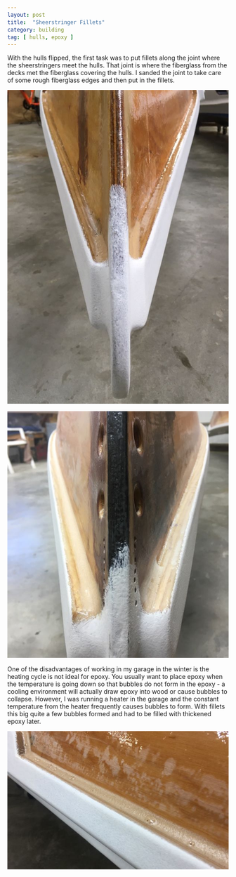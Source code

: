 ```yaml
---
layout: post
title:  "Sheerstringer Fillets"
category: building
tag: [ hulls, epoxy ]
---
```


With the hulls flipped, the first task was to put fillets along the joint where the sheerstringers meet the hulls. That joint is where the fiberglass from the decks met the fiberglass covering the hulls. I sanded the joint to take care of some rough fiberglass edges and then put in the fillets.

![Before Fillets](/assets/images/sheerstringers.jpg)

![Fillet on One Side](/assets/images/sheerstringer-fillets.jpg)

One of the disadvantages of working in my garage in the winter is the heating cycle is not ideal for epoxy. You usually want to place epoxy when the temperature is going down so that bubbles do not form in the epoxy - a cooling environment will actually draw epoxy into wood or cause bubbles to collapse. However, I was running a heater in the garage and the constant temperature from the heater frequently causes bubbles to form. With fillets this big quite a few bubbles formed and had to be filled with thickened epoxy later.

![Bubbles in the Fillets](/assets/images/sheerstringer-fillets-bubbles.jpg)
